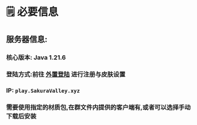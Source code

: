 # 🗒️ 必要信息

## 服务器信息:

### 核心版本: Java 1.21.6

### 登陆方式:前往 [外置登陆](https://banxiamc.sakuravalley.xyz/) 进行注册与皮肤设置

### IP: `play.SakuraValley.xyz`

### 需要使用指定的材质包,在群文件内提供的客户端有,或者可以选择手动下载后安装

